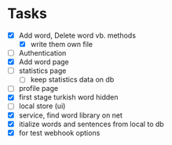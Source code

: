 # Tasks

- [X] Add word, Delete word vb. methods
  - [X] write them own file
- [ ] Authentication
- [X] Add word page
- [ ] statistics page
  - [ ] keep statistics data on db
- [ ] profile page
- [X] first stage turkish word hidden
- [ ] local store (ui)
- [X] service, find word library on net
- [X] itialize words and sentences from local to db
- [X] for test webhook options
